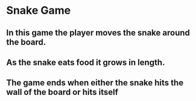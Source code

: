 # Snake Game
## In this game the player moves the snake around the board.
## As the snake eats food it grows in length.
## The game ends when either the snake hits the wall of the board or hits itself
